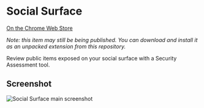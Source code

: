 # Social Surface

[On the Chrome Web Store](https://chrome.google.com/webstore/detail/ddppdlkajpgigjdadijekacliockbchd)

*Note: this item may still be being published. You can download and install it as an unpacked extension from this repository.*

Review public items exposed on your social surface with a Security Assessment tool. 

## Screenshot

![Social Surface main screenshot](https://github.com/dosyago-corp/social-surface/raw/master/social-surface-main.png)

